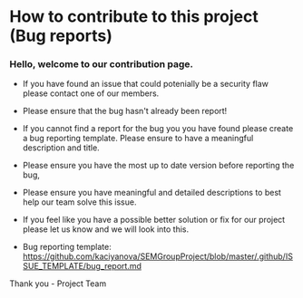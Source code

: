 
# How to contribute to this project (Bug reports)

### Hello, welcome to our contribution page.

* If you have found an issue that could potenially be a security flaw please contact one of our members.
 
* Please ensure that the bug hasn't already been report! 
 
* If you cannot find a report for the bug you you have found please create a bug reporting template. Please ensure to have a meaningful description and title.
 
* Please ensure you have the most up to date version before reporting the bug,
 
* Please ensure you have meaningful and detailed descriptions to best help our team solve this issue.
 
* If you feel like you have a possible better solution or fix for our project please let us know and we will look into this.

* Bug reporting template: https://github.com/kaciyanova/SEMGroupProject/blob/master/.github/ISSUE_TEMPLATE/bug_report.md

Thank you - Project Team

